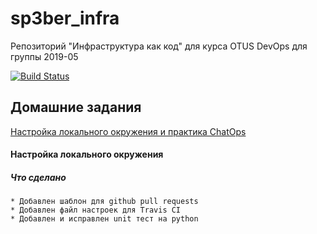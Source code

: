 # sp3ber_infra
Репозиторий "Инфраструктура как код" для курса OTUS DevOps для группы 2019-05

[![Build Status](https://travis-ci.com/otus-devops-2019-05/sp3ber_infra.svg?branch=master)](https://travis-ci.com/otus-devops-2019-05/sp3ber_infra)

## Домашние задания
[Настройка локального окружения и практика ChatOps](#local_settings_chatops)

<a name="local_settings_chatops"><h4>Настройка локального окружения</h2></a>
<h5>Что сделано</h3>

    * Добавлен шаблон для github pull requests 
    * Добавлен файл настроек для Travis CI
    * Добавлен и исправлен unit тест на python

